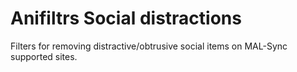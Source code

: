 # Anifiltrs Social distractions
Filters for removing distractive/obtrusive social items on MAL-Sync supported sites.
